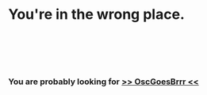 # You're in the wrong place.

<br/><br/><br/><br/>

### You are probably looking for [>> OscGoesBrrr <<](https://osc.toys)

<br/><br/><br/><br/><br/><br/><br/><br/><br/><br/><br/><br/><br/><br/><br/><br/><br/>
